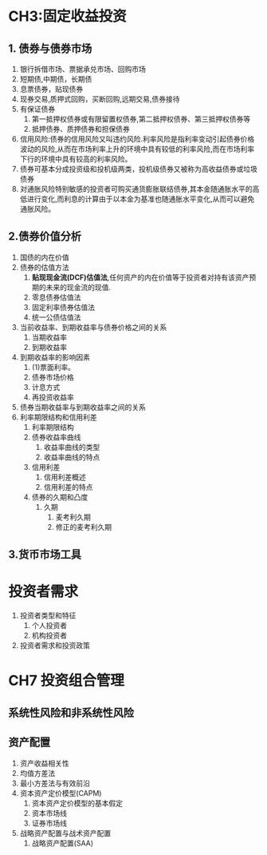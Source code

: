# CH3:固定收益投资

## 1. 债券与债券市场

1.  银行拆借市场、票据承兑市场、回购市场
2. 短期债,中期债，长期债
3. 息票债券，贴现债券
4. 现券交易,质押式回购，买断回购,远期交易,债券接待
5. 有保证债券
   1. 第一抵押权债券或有限留置权债券,第二抵押权债券、第三抵押权债券等
   2. 抵押债券、质押债券和担保债券
6. 信用风险:债券的信用风险又叫违约风险.利率风险是指利率变动引起债券价格波动的风险,从而在市场利率上升的环境中具有较低的利率风险,而在市场利率下行的环境中具有较高的利率风险。
7. 债券可基本分成投资级和投机级两类，投机级债券又被称为高收益债券或垃圾债券
8. 对通胀风险特别敏感的投资者可购买通货膨胀联结债券,其本金随通胀水平的高低进行变化,而利息的计算由于以本金为基准也随通胀水平变化,从而可以避免通胀风险。

## 2.债券价值分析

1. 国债的内在价值
2. 债券的估值方法
   1. **贴现现金流(DCF)估值法**,任何资产的内在价值等于投资者对持有该资产预期的未来的现金流的现值.
   2. 零息债券估值法
   3. 固定利率债券估值法
   4. 统一公债估值法
3. 当前收益率、到期收益率与债券价格之间的关系
   1. 当期收益率 
   2. 到期收益率
4. 到期收益率的影响因素
   1. (1)票面利率。
   2. 债券市场价格
   3. 计息方式
   4. 再投资收益率
5. 债券当期收益率与到期收益率之间的关系
6. 利率期限结构和信用利差
   1. 利率期限结构
   2. 债券收益率曲线
      1. 收益率曲线的类型
      2. 收益率曲线的特点
   3. 信用利差
      1. 信用利差概述
      2. 信用利差的特点
   4. 债券的久期和凸度
      1. 久期
         1. 麦考利久期
         2. 修正的麦考利久期

## 3.货币市场工具

# 投资者需求

1. 投资者类型和特征
   1.   个人投资者
   2. 机构投资者
2. 投资者需求和投资政策

# CH7 投资组合管理

## 系统性风险和非系统性风险

## 资产配置

1. 资产收益相关性
2. 均值方差法
3. 最小方差法与有效前沿
4. 资本资产定价模型(CAPM)
   1. 资本资产定价模型的基本假定
   2. 资本市场线
   3. 证券市场线
5. 战略资产配置与战术资产配置
   1. 战略资产配置(SAA)
